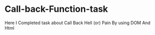 # Call-back-Function-task
Here I Completed task about Call Back Hell (or) Pain By using DOM And Html 
